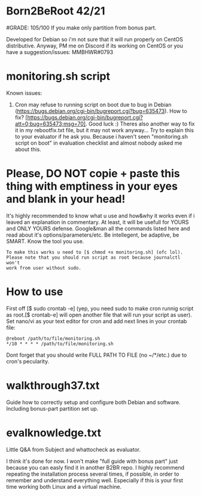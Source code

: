 
# Born2BeRoot 42/21

#GRADE: 105/100 
If you make only partition from bonus part.

Developed for Debian so i'm not sure that it will run properly on CentOS distributive. Anyway, PM me on Discord if its working on CentOS or you have a suggestion/issues: MMBHWR#0793

# monitoring.sh script
Known issues: 
1) Cron may refuse to running script on boot due to bug in Debian (https://bugs.debian.org/cgi-bin/bugreport.cgi?bug=635473). How to fix? [https://bugs.debian.org/cgi-bin/bugreport.cgi?att=0;bug=635473;msg=70]. Good luck :)
Theres also another way to fix it in my rebootfix.txt file, but it may not work anyway...
Try to explain this to your evaluator if he ask you. Because i haven't seen "monitoring.sh script on boot" in evaluation checklist and almost nobody asked me about this.

# Please, DO NOT copie + paste this thing with emptiness in your eyes and blank in your head!
It's highly recommended to know what u use and how&why it works even if i leaved an explanation in commentary. At least, it will be usefull for YOURS and ONLY YOURS defense. Google&man all the commands listed here and read about it's options/parameters/etc. Be intellegent, be adaptive, be SMART. Know the tool you use.

~~~~~~~~~~~~~~~~~~~~~~~~~~~~~~~~~~~~~~~~~~~~~~~~~~~~~~~~~~~~~~~~~~~~~~~~~~~~~~~~~~~~~~~~~~~~~~~~~~~~~~~~~~~~~~~~~~~~~~~~~~~~~~~~~~~~~~~~~~~~~~~~~
To make this works u need to [$ chmod +x monitoring.sh] (ofc lol). 
Please note that you should run script as root because journalctl won't
work from user without sudo.
~~~~~~~~~~~~~~~~~~~~~~~~~~~~~~~~~~~~~~~~~~~~~~~~~~~~~~~~~~~~~~~~~~~~~~~~~~~~~~~~~~~~~~~~~~~~~~~~~~~~~~~~~~~~~~~~~~~~~~~~~~~~~~~~~~~~~~~~~~~~~~~~~

# How to use
First off [$ sudo crontab -e] (yep, you need sudo to make cron runnig script as root.[$ crontab-e] will open another file that will run your script as user). Set nano/vi as your text editor for cron and add next lines in your crontab file:
~~~~~~~~~~~~~~~~~~~~~~~~~~
@reboot /path/to/file/monitoring.sh
*/10 * * * * /path/to/file/monitoring.sh
~~~~~~~~~~~~~~~~~~~~~~~~~~
Dont forget that you should write FULL PATH TO FILE (no ~/*/etc.) due to cron's pecularity.

# walkthrough37.txt
Guide how to correctly setup and configure both Debian and software. Including bonus-part partition set up.
# evalknowledge.txt
Little Q&A from Subject and whattocheck as evaluator.

I think it's done for now. I won't make "full guide with bonus part" just because you can easly find it in another B2BR repo. I highly recommend repeating the installation process several times, if possible, in order to remember and understand everything well. Especially if this is your first time working both Linux and a virtual machine.
